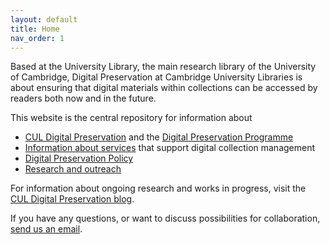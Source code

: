 ```yaml
---
layout: default
title: Home
nav_order: 1
---
```


Based at the University Library, the main research library of the University of Cambridge, Digital Preservation at Cambridge University Libraries is about ensuring that digital materials within collections can be accessed by readers both now and in the future.

This website is the central repository for information about 
* [CUL Digital Preservation](https://digitalpreservation-docs.lib.cam.ac.uk/about-cul-digital-preservation.html) and the [Digital Preservation Programme](https://digitalpreservation-docs.lib.cam.ac.uk/cul-dp-programme.html)
* [Information about services](https://digitalpreservation-docs.lib.cam.ac.uk/services.html) that support digital collection management 
* [Digital Preservation Policy](https://digitalpreservation-docs.lib.cam.ac.uk/cul-digital-preservation-policy.html) 
* [Research and outreach](https://digitalpreservation-docs.lib.cam.ac.uk/research-and-outreach.html)

For information about ongoing research and works in progress, visit the [CUL Digital Preservation blog](https://digitalpreservation-blog.lib.cam.ac.uk/).

If you have any questions, or want to discuss possibilities for collaboration, [send us an email](mailto:digitalpreservation@lib.cam.ac.uk).



